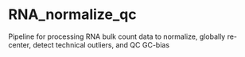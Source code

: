 # RNA_normalize_qc
Pipeline for processing RNA bulk count data to normalize, globally re-center, detect technical outliers, and QC GC-bias
